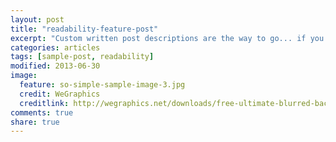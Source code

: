 ```yaml
---
layout: post
title: "readability-feature-post"
excerpt: "Custom written post descriptions are the way to go... if you're not lazy."
categories: articles
tags: [sample-post, readability]
modified: 2013-06-30
image:
  feature: so-simple-sample-image-3.jpg
  credit: WeGraphics
  creditlink: http://wegraphics.net/downloads/free-ultimate-blurred-background-pack/
comments: true
share: true
---
```

<br>
<div class="apester-media" data-media-id="5a2d0004642e1c00010f1edd" height="512"></div><script async src="//static.apester.com/js/sdk/v2.0/apester-javascript-sdk.min.js"></script>
<br>
<interaction id="57e28ea7e6e75e195342cb1d"></interaction>

<interaction id="57e28e26e6e75e195342c771"></interaction>

<interaction id="57e28dd9e6e75e195342c53f"></interaction>

<interaction id="57e28dd9e6e75e195342c53f"></interaction>

